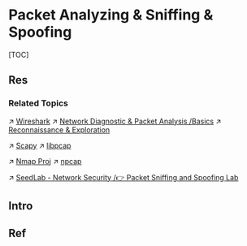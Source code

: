 # Packet Analyzing & Sniffing & Spoofing

[TOC]



## Res
### Related Topics
↗ [Wireshark](../../../../CyberSecurity/☠️%20Kill%20Chain/Pen-testing%20Tools/Reconnaissance%20&%20Exploration/📌%20Packet%20Analyzing%20&%20Sniffing%20&%20Spoofing/Wireshark/Wireshark.md)
↗ [Network Diagnostic & Packet Analysis /Basics](../../../🥷🏼%20Operating%20System%20(Engineering)/Linux%20(Derived%20From%20UNIX%20Family)/🪓%20Free%20Software/Network%20Management/Network%20Diagnostic%20&%20Packet%20Analysis.md#Basics)
↗ [Reconnaissance & Exploration](../../../../CyberSecurity/☠️%20Kill%20Chain/Pen-testing%20Tools/Reconnaissance%20&%20Exploration/Reconnaissance%20&%20Exploration.md)

↗ [Scapy](../../../👩‍💻%20Programming%20Methodology%20and%20Languages/🛠️%20Programming%20Tools%20Chain/🚠%20Application%20Runtimes%20&%20SDKs/Python%20Runtimes%20Environments/Python%20Third-party%20Libs/Networking%20&%20Streaming/Scapy.md)
↗ [libpcap](../../../👩‍💻%20Programming%20Methodology%20and%20Languages/🛠️%20Programming%20Tools%20Chain/🚠%20Application%20Runtimes%20&%20SDKs/C-like%20Runtimes/C%20&%20CPP%20External%20Libraries/Communication/libpcap.md)

↗ [Nmap Proj](../../../../CyberSecurity/☠️%20Kill%20Chain/Pen-testing%20Tools/Reconnaissance%20&%20Exploration/Nmap%20Proj/Nmap%20Proj.md)
↗ [npcap](../../../../CyberSecurity/☠️%20Kill%20Chain/Pen-testing%20Tools/Reconnaissance%20&%20Exploration/Nmap%20Proj/Nmap%20Project%20Products/npcap.md)

↗ [SeedLab - Network Security /👉 Packet Sniffing and Spoofing Lab](../../../../CyberSecurity/☠️%20Kill%20Chain/🎯%20Cyber%20Ranges%20&%20Labs/🧪%20Labs/SEED%20Project/SeedLab%20-%20Network%20Security.md#👉%20Packet%20Sniffing%20and%20Spoofing%20Lab)



## Intro


## Ref

